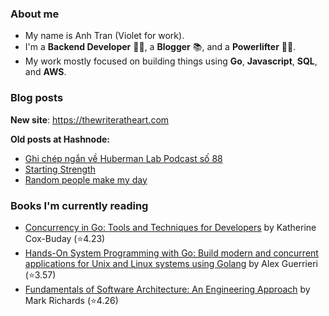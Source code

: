 ### About me

- My name is Anh Tran (Violet for work).
- I'm a **Backend Developer** 👩‍💻, a **Blogger** 📚, and a **Powerlifter** 🏋🏻‍.
- My work mostly focused on building things using **Go**, **Javascript**, **SQL**, and **AWS**.
<!-- 
![Japananh's GitHub stats](https://github-readme-stats.vercel.app/api?username=japananh&theme=buefy&show_icons=true)

### Connect with me 📫

<p align="left">
<a href="https://linkedin.com/in/japananh" target="blank"><img align="center" src="https://raw.githubusercontent.com/rahuldkjain/github-profile-readme-generator/master/src/images/icons/Social/linked-in-alt.svg" alt="japananh" height="30" width="40" /></a>
<a href="https://stackoverflow.com/users/8546128/anh-nhat-tran" target="blank"><img align="center" src="https://raw.githubusercontent.com/rahuldkjain/github-profile-readme-generator/master/src/images/icons/Social/stack-overflow.svg" alt="10866798" height="30" width="40" /></a>
<a href="mailto:japananh@gmail.com"><img align="center" src="https://raw.githubusercontent.com/timche/gmail-desktop/main/media/icon.svg" alt="nsspathirana@gmail.com" height="40" width="40" /></a>
<a><img align="right" src="https://komarev.com/ghpvc/?username=japananh&label=Profile%20views&color=0e75b6&style=flat" alt="senpathi" /></a>
</p> -->

### Blog posts

**New site**: https://thewriteratheart.com

**Old posts at Hashnode:**

<!-- BLOG-POST-LIST:START -->
- [Ghi chép ngắn về Huberman Lab Podcast số 88](https://nanacoder.hashnode.dev/ghi-chep-ngan-ve-huberman-lab-podcast-so-88)
- [Starting Strength](https://nanacoder.hashnode.dev/starting-strength)
- [Random people make my day](https://nanacoder.hashnode.dev/random-people-make-my-day)
<!-- BLOG-POST-LIST:END -->

### Books I'm currently reading
<!-- GOODREADS-LIST:START -->
- [Concurrency in Go: Tools and Techniques for Developers](https://www.goodreads.com/review/show/6275393245?utm_medium=api&utm_source=rss) by Katherine Cox-Buday (⭐️4.23)
- [Hands-On System Programming with Go: Build modern and concurrent applications for Unix and Linux systems using Golang](https://www.goodreads.com/review/show/6200255441?utm_medium=api&utm_source=rss) by Alex Guerrieri (⭐️3.57)
- [Fundamentals of Software Architecture: An Engineering Approach](https://www.goodreads.com/review/show/5574789905?utm_medium=api&utm_source=rss) by Mark   Richards (⭐️4.26)
<!-- GOODREADS-LIST:END -->
